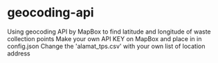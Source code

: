 # geocoding-api
Using geocoding API by MapBox to find latitude and longitude of waste collection points
Make your own API KEY on MapBox and place in in config.json
Change the 'alamat_tps.csv' with your own list of location address
